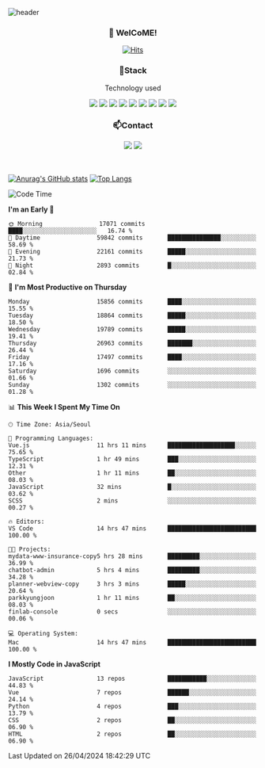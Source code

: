 ![header](https://capsule-render.vercel.app/api?type=waving&color=gradient&height=200&text=Kyungjoon&fontAlign=70&fontAlignY=40&animation=twinkling)

<h3 align="center">👋 WelCoME!</h3>

<div align=center>
  
[![Hits](https://hits.seeyoufarm.com/api/count/incr/badge.svg?url=https%3A%2F%2Fgithub.com%2Fuvula6921&count_bg=%2322BAC9&title_bg=%23827F7F&icon=iconify.svg&icon_color=%2325A27F&title=visits&edge_flat=false)](https://hits.seeyoufarm.com)
  
</div>
<h3 align="center">📌Stack</h3>
<p align="center">Technology used</p>
<div align="center"><img src="https://img.shields.io/badge/HTML5-E34F26?style=flat-square&logo=HTML5&logoColor=white"></img> <img src="https://img.shields.io/badge/CSS3-0A84FF?style=flat-square&logo=CSS3&logoColor=white"></img> <img src="https://img.shields.io/badge/JavaScript-FFCD11?style=flat-square&logo=JavaScript&logoColor=white"></img> <img src="https://img.shields.io/badge/React-00BCF6?style=flat-square&logo=React&logoColor=white"></img> <img src="https://img.shields.io/badge/jQuery-3655FF?style=flat-square&logo=jQuery&logoColor=white"></img> <img src="https://img.shields.io/badge/Ruby-E0115F?style=flat-square&logo=Ruby&logoColor=white"></img> <img src="https://img.shields.io/badge/Python-4B8BBE?style=flat-square&logo=Python&logoColor=white"></img> <img src="https://img.shields.io/badge/Vue-4FC08D?style=flat-square&logo=Vue.js&logoColor=white"></img> <img src="https://img.shields.io/badge/Nuxt-00DC82?style=flat-square&logo=Nuxt.js&logoColor=white"></img></div>

<h3 align="center">📫Contact</h3>
<div align="center"><a href="https://velog.io/@uvula6921/"><img src="https://img.shields.io/badge/Blog-20c997?style=flat-square&logo=V&logoColor=white"/></a> <a href="pkj6921@gmail.com"><img src="https://img.shields.io/badge/Gmail-EA4335?style=flat-square&logo=Gmail&logoColor=white"/></a></div>
<br>
<br>

[![Anurag's GitHub stats](https://github-readme-stats.vercel.app/api?username=uvula6921&hide=stars,issues&show_icons=true&count_private=true&theme=tokyonight)](https://github.com/anuraghazra/github-readme-stats)
[![Top Langs](https://github-readme-stats.vercel.app/api/top-langs/?username=uvula6921&hide=css,jupyter%20notebook,html&exclude_repo=uvula6921,uvula6921.github.io&layout=compact&langs_count=8)](https://github.com/anuraghazra/github-readme-stats)

<!--START_SECTION:waka-->
![Code Time](http://img.shields.io/badge/Code%20Time-2%2C239%20hrs%2049%20mins-blue)

**I'm an Early 🐤** 

```text
🌞 Morning                17071 commits       ████░░░░░░░░░░░░░░░░░░░░░   16.74 % 
🌆 Daytime                59842 commits       ███████████████░░░░░░░░░░   58.69 % 
🌃 Evening                22161 commits       █████░░░░░░░░░░░░░░░░░░░░   21.73 % 
🌙 Night                  2893 commits        █░░░░░░░░░░░░░░░░░░░░░░░░   02.84 % 
```
📅 **I'm Most Productive on Thursday** 

```text
Monday                   15856 commits       ████░░░░░░░░░░░░░░░░░░░░░   15.55 % 
Tuesday                  18864 commits       █████░░░░░░░░░░░░░░░░░░░░   18.50 % 
Wednesday                19789 commits       █████░░░░░░░░░░░░░░░░░░░░   19.41 % 
Thursday                 26963 commits       ███████░░░░░░░░░░░░░░░░░░   26.44 % 
Friday                   17497 commits       ████░░░░░░░░░░░░░░░░░░░░░   17.16 % 
Saturday                 1696 commits        ░░░░░░░░░░░░░░░░░░░░░░░░░   01.66 % 
Sunday                   1302 commits        ░░░░░░░░░░░░░░░░░░░░░░░░░   01.28 % 
```


📊 **This Week I Spent My Time On** 

```text
🕑︎ Time Zone: Asia/Seoul

💬 Programming Languages: 
Vue.js                   11 hrs 11 mins      ███████████████████░░░░░░   75.65 % 
TypeScript               1 hr 49 mins        ███░░░░░░░░░░░░░░░░░░░░░░   12.31 % 
Other                    1 hr 11 mins        ██░░░░░░░░░░░░░░░░░░░░░░░   08.03 % 
JavaScript               32 mins             █░░░░░░░░░░░░░░░░░░░░░░░░   03.62 % 
SCSS                     2 mins              ░░░░░░░░░░░░░░░░░░░░░░░░░   00.27 % 

🔥 Editors: 
VS Code                  14 hrs 47 mins      █████████████████████████   100.00 % 

🐱‍💻 Projects: 
mydata-www-insurance-copy5 hrs 28 mins       █████████░░░░░░░░░░░░░░░░   36.99 % 
chatbot-admin            5 hrs 4 mins        █████████░░░░░░░░░░░░░░░░   34.28 % 
planner-webview-copy     3 hrs 3 mins        █████░░░░░░░░░░░░░░░░░░░░   20.64 % 
parkkyungjoon            1 hr 11 mins        ██░░░░░░░░░░░░░░░░░░░░░░░   08.03 % 
finlab-console           0 secs              ░░░░░░░░░░░░░░░░░░░░░░░░░   00.06 % 

💻 Operating System: 
Mac                      14 hrs 47 mins      █████████████████████████   100.00 % 
```

**I Mostly Code in JavaScript** 

```text
JavaScript               13 repos            ███████████░░░░░░░░░░░░░░   44.83 % 
Vue                      7 repos             ██████░░░░░░░░░░░░░░░░░░░   24.14 % 
Python                   4 repos             ███░░░░░░░░░░░░░░░░░░░░░░   13.79 % 
CSS                      2 repos             ██░░░░░░░░░░░░░░░░░░░░░░░   06.90 % 
HTML                     2 repos             ██░░░░░░░░░░░░░░░░░░░░░░░   06.90 % 
```




 Last Updated on 26/04/2024 18:42:29 UTC
<!--END_SECTION:waka-->
